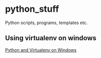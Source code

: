 # python_stuff
Python scripts, programs, templates etc.

## Using virtualenv on windows
[Python and Virtualenv on Windows](https://stackoverflow.com/questions/17737203/python-and-virtualenv-on-windows)
